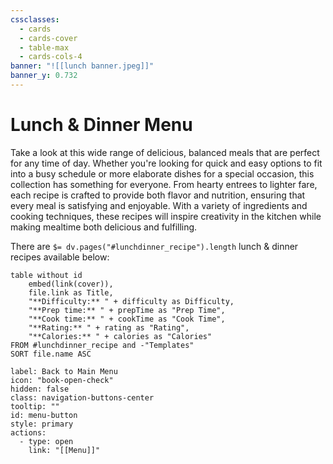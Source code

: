 ```yaml
---
cssclasses:
  - cards
  - cards-cover
  - table-max
  - cards-cols-4
banner: "![[lunch banner.jpeg]]"
banner_y: 0.732
---
```

# Lunch & Dinner Menu

Take a look at this wide range of delicious, balanced meals that are perfect for any time of day. Whether you're looking for quick and easy options to fit into a busy schedule or more elaborate dishes for a special occasion, this collection has something for everyone. From hearty entrees to lighter fare, each recipe is crafted to provide both flavor and nutrition, ensuring that every meal is satisfying and enjoyable. With a variety of ingredients and cooking techniques, these recipes will inspire creativity in the kitchen while making mealtime both delicious and fulfilling.

There are `$= dv.pages("#lunchdinner_recipe").length` lunch & dinner recipes available below:
```dataview
table without id
	embed(link(cover)),
	file.link as Title,
	"**Difficulty:** " + difficulty as Difficulty,
	"**Prep time:** " + prepTime as "Prep Time",
	"**Cook time:** " + cookTime as "Cook Time",
	"**Rating:** " + rating as "Rating",
	"**Calories:** " + calories as "Calories"
FROM #lunchdinner_recipe and -"Templates"
SORT file.name ASC
```







```meta-bind-button
label: Back to Main Menu
icon: "book-open-check"
hidden: false
class: navigation-buttons-center
tooltip: ""
id: menu-button
style: primary
actions:
  - type: open
    link: "[[Menu]]"

```
 
